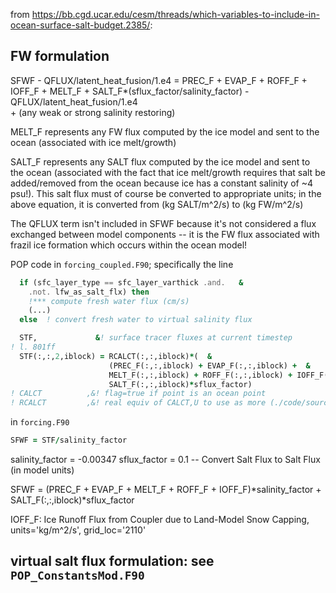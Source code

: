 from https://bb.cgd.ucar.edu/cesm/threads/which-variables-to-include-in-ocean-surface-salt-budget.2385/:

##  FW formulation
SFWF - QFLUX/latent_heat_fusion/1.e4 = PREC_F + EVAP_F + ROFF_F + IOFF_F + MELT_F 
                                       + SALT_F*(sflux_factor/salinity_factor) 
                                       - QFLUX/latent_heat_fusion/1.e4    
                                       + (any weak or strong salinity restoring)

MELT_F represents any FW flux computed by the ice model and sent to the ocean (associated with ice melt/growth)

SALT_F represents any SALT flux computed by the ice model and sent to the ocean (associated with the fact that ice melt/growth requires that salt be added/removed from the ocean because ice has a constant salinity of ~4 psu!). This salt flux must of course be converted to appropriate units; in the above equation, it is converted from (kg SALT/m^2/s) to (kg FW/m^2/s)

The QFLUX term isn't included in SFWF because it's not considered a flux exchanged between model components -- it is the FW flux associated with frazil ice formation which occurs within the ocean model!

POP code in `forcing_coupled.F90`; specifically the line

```fortran
  if (sfc_layer_type == sfc_layer_varthick .and.   &
    .not. lfw_as_salt_flx) then
    !*** compute fresh water flux (cm/s)
    (...)
  else  ! convert fresh water to virtual salinity flux

  STF,             &! surface tracer fluxes at current timestep
! l. 801ff
  STF(:,:,2,iblock) = RCALCT(:,:,iblock)*(  &
                      (PREC_F(:,:,iblock) + EVAP_F(:,:,iblock) +  &
                      MELT_F(:,:,iblock) + ROFF_F(:,:,iblock) + IOFF_F(:,:,iblock))*salinity_factor + &
                      SALT_F(:,:,iblock)*sflux_factor)
! CALCT          ,&! flag=true if point is an ocean point
! RCALCT         ,&! real equiv of CALCT,U to use as more (./code/source/grid.F90)
```
in `forcing.F90`
```fortran
SFWF = STF/salinity_factor
```
salinity_factor = -0.00347
sflux_factor = 0.1 -- Convert Salt Flux to Salt Flux (in model units)

SFWF = (PREC_F + EVAP_F + MELT_F + ROFF_F + IOFF_F)*salinity_factor
     +  SALT_F(:,:,iblock)*sflux_factor

IOFF_F: Ice Runoff Flux from Coupler due to Land-Model Snow Capping, units='kg/m^2/s', grid_loc='2110'

##  virtual salt flux formulation:  see `POP_ConstantsMod.F90`